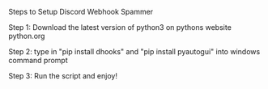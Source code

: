 Steps to Setup Discord Webhook Spammer

Step 1: Download the latest version of python3 on pythons website python.org

Step 2: type in "pip install dhooks" and "pip install pyautogui" into windows command prompt

Step 3: Run the script and enjoy!
